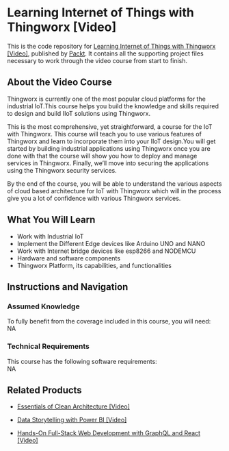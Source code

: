 # Learning Internet of Things with Thingworx [Video]
This is the code repository for [Learning Internet of Things with Thingworx [Video]](https://www.packtpub.com/application-development/learning-internet-things-thingworx-video?utm_source=github&utm_medium=repository&utm_campaign=9781788290333), published by [Packt](https://www.packtpub.com/?utm_source=github). It contains all the supporting project files necessary to work through the video course from start to finish.
## About the Video Course
Thingworx is currently one of the most popular cloud platforms for the industrial IoT.This course helps you build the knowledge and skills required to design and build IIoT solutions using Thingworx. 

This is the most comprehensive, yet straightforward, a course for the IoT with Thingworx. This course will teach you to use various features of Thingworx and learn to incorporate them into your IIoT design.You will get started by building industrial applications using Thingworx once you are done with that the course will show you how to deploy and manage services in Thingworx. Finally, we’ll move into securing the applications using the Thingworx security services. 

By the end of the course, you will be able to understand the various aspects of cloud based architecture for IoT with Thingworx which will in the process give you a lot of confidence with various Thingworx services.

<H2>What You Will Learn</H2>
<DIV class=book-info-will-learn-text>
<UL>
<LI>Work with Industrial IoT 
<LI>Implement the Different Edge devices like Arduino UNO and NANO 
<LI>Work with Internet bridge devices like esp8266 and NODEMCU 
<LI>Hardware and software components 
<LI>Thingworx Platform, its capabilities, and functionalities </LI></UL></DIV>

## Instructions and Navigation
### Assumed Knowledge
To fully benefit from the coverage included in this course, you will need:<br/>
NA
### Technical Requirements
This course has the following software requirements:<br/>
NA

## Related Products
* [Essentials of Clean Architecture [Video]]()

* [Data Storytelling with Power BI [Video]]()

* [Hands-On Full-Stack Web Development with GraphQL and React [Video]]()

